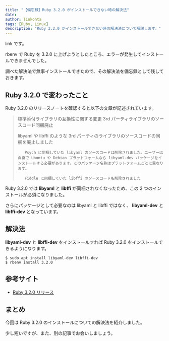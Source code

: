 ```yaml
---
title: "【備忘録】Ruby 3.2.0 がインストールできない時の解決法"
date: 
author: linkohta
tags: [Ruby, Linux]
description: "Ruby 3.2.0 がインストールできない時の解決法について解説します。"
---
```


link です。

rbenv で Ruby を 3.2.0 に上げようとしたところ、エラーが発生してインストールできませんでした。

調べた解決法で無事インストールできたので、その解決法を備忘録として残しておきます。

## Ruby 3.2.0 で変わったこと

Ruby 3.2.0 のリリースノートを確認すると以下の文章が記述されています。

>標準添付ライブラリの互換性に関する変更
>3rd パーティライブラリのソースコード同梱廃止
>
>    libyaml や libffi のような 3rd パーティのライブラリのソースコードの同梱を廃止しました
>
>        Psych に同梱していた libyaml のソースコードは削除されました。ユーザーは自身で Ubuntu や Debian プラットフォームなら libyaml-dev パッケージをインストールする必要があります。このパッケージ名称はプラットフォームごとに異なります。
>
>        Fiddle に同梱していた libffi のソースコードも削除されました

Ruby 3.2.0 では **libyaml** と **libffi** が同梱されなくなったため、この 2 つのインストールが必須になりました。

さらにパッケージとして必要なのは libyaml と libffi ではなく、 **libyaml-dev** と **libffi-dev** となっています。

## 解決法

**libyaml-dev** と **libffi-dev** をインストールすれば Ruby 3.2.0 をインストールできるようになります。

```bash:title=インストールコマンド
$ sudo apt install libyaml-dev libffi-dev
$ rbenv install 3.2.0
```

## 参考サイト

- [Ruby 3.2.0 リリース](https://www.ruby-lang.org/ja/news/2022/12/25/ruby-3-2-0-released/)

## まとめ

今回は Ruby 3.2.0 のインストールについての解決法を紹介しました。

少し短いですが、また、別の記事でお会いしましょう。